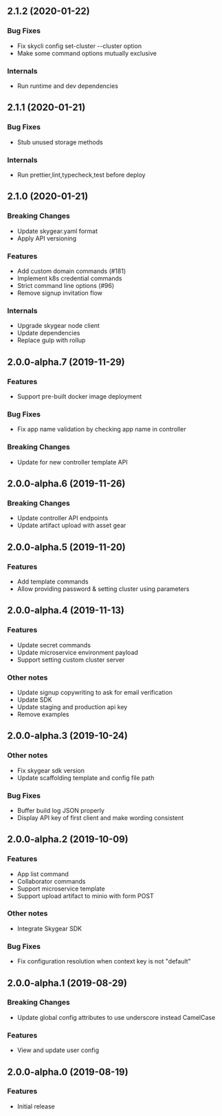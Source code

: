 ## 2.1.2 (2020-01-22)

### Bug Fixes

- Fix skycli config set-cluster --cluster option
- Make some command options mutually exclusive

### Internals

- Run runtime and dev dependencies

## 2.1.1 (2020-01-21)

### Bug Fixes

- Stub unused storage methods

### Internals

- Run prettier,lint,typecheck,test before deploy

## 2.1.0 (2020-01-21)

### Breaking Changes

- Update skygear.yaml format
- Apply API versioning

### Features

- Add custom domain commands (#181)
- Implement k8s credential commands
- Strict command line options (#96)
- Remove signup invitation flow

### Internals

- Upgrade skygear node client
- Update dependencies
- Replace gulp with rollup

## 2.0.0-alpha.7 (2019-11-29)

### Features

- Support pre-built docker image deployment

### Bug Fixes

- Fix app name validation by checking app name in controller

### Breaking Changes

- Update for new controller template API

## 2.0.0-alpha.6 (2019-11-26)

### Breaking Changes

- Update controller API endpoints
- Update artifact upload with asset gear

## 2.0.0-alpha.5 (2019-11-20)

### Features

- Add template commands
- Allow providing password & setting cluster using parameters

## 2.0.0-alpha.4 (2019-11-13)

### Features

- Update secret commands
- Update microservice environment payload
- Support setting custom cluster server

### Other notes

- Update signup copywriting to ask for email verification
- Update SDK
- Update staging and production api key
- Remove examples

## 2.0.0-alpha.3 (2019-10-24)

### Other notes

- Fix skygear sdk version
- Update scaffolding template and config file path

### Bug Fixes

- Buffer build log JSON properly
- Display API key of first client and make wording consistent

## 2.0.0-alpha.2 (2019-10-09)

### Features

- App list command
- Collaborator commands
- Support microservice template
- Support upload artifact to minio with form POST

### Other notes

- Integrate Skygear SDK

### Bug Fixes

- Fix configuration resolution when context key is not "default"


## 2.0.0-alpha.1 (2019-08-29)

### Breaking Changes

- Update global config attributes to use underscore instead CamelCase

### Features

- View and update user config

## 2.0.0-alpha.0 (2019-08-19)

### Features

- Initial release
